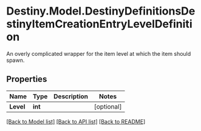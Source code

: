 # Destiny.Model.DestinyDefinitionsDestinyItemCreationEntryLevelDefinition
An overly complicated wrapper for the item level at which the item should spawn.

## Properties

Name | Type | Description | Notes
------------ | ------------- | ------------- | -------------
**Level** | **int** |  | [optional] 

[[Back to Model list]](../README.md#documentation-for-models) [[Back to API list]](../README.md#documentation-for-api-endpoints) [[Back to README]](../README.md)


